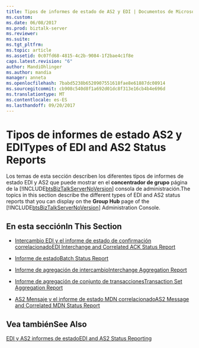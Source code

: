 ```yaml
---
title: Tipos de informes de estado de AS2 y EDI | Documentos de Microsoft
ms.custom: 
ms.date: 06/08/2017
ms.prod: biztalk-server
ms.reviewer: 
ms.suite: 
ms.tgt_pltfrm: 
ms.topic: article
ms.assetid: 0c07fd68-4815-4c2b-9084-1f2bae4c1f8e
caps.latest.revision: "6"
author: MandiOhlinger
ms.author: mandia
manager: anneta
ms.openlocfilehash: 7babd5238b6520907551618fae8e61887dc08914
ms.sourcegitcommit: cb908c540d8f1a692d01dc8f313e16cb4b4e696d
ms.translationtype: MT
ms.contentlocale: es-ES
ms.lasthandoff: 09/20/2017
---
```

# <a name="types-of-edi-and-as2-status-reports"></a><span data-ttu-id="f0a43-102">Tipos de informes de estado AS2 y EDI</span><span class="sxs-lookup"><span data-stu-id="f0a43-102">Types of EDI and AS2 Status Reports</span></span>
<span data-ttu-id="f0a43-103">Los temas de esta sección describen los diferentes tipos de informes de estado EDI y AS2 que puede mostrar en el **concentrador de grupo** página de la [!INCLUDE[btsBizTalkServerNoVersion](../includes/btsbiztalkservernoversion-md.md)] consola de administración.</span><span class="sxs-lookup"><span data-stu-id="f0a43-103">The topics in this section describe the different types of EDI and AS2 status reports that you can display on the **Group Hub** page of the [!INCLUDE[btsBizTalkServerNoVersion](../includes/btsbiztalkservernoversion-md.md)] Administration Console.</span></span>  
  
## <a name="in-this-section"></a><span data-ttu-id="f0a43-104">En esta sección</span><span class="sxs-lookup"><span data-stu-id="f0a43-104">In This Section</span></span>  
  
-   [<span data-ttu-id="f0a43-105">Intercambio EDI y el informe de estado de confirmación correlacionado</span><span class="sxs-lookup"><span data-stu-id="f0a43-105">EDI Interchange and Correlated ACK Status Report</span></span>](../core/edi-interchange-and-correlated-ack-status-report.md)  
  
-   [<span data-ttu-id="f0a43-106">Informe de estado</span><span class="sxs-lookup"><span data-stu-id="f0a43-106">Batch Status Report</span></span>](../core/batch-status-report.md)  
  
-   [<span data-ttu-id="f0a43-107">Informe de agregación de intercambio</span><span class="sxs-lookup"><span data-stu-id="f0a43-107">Interchange Aggregation Report</span></span>](../core/interchange-aggregation-report.md)  
  
-   [<span data-ttu-id="f0a43-108">Informe de agregación de conjunto de transacciones</span><span class="sxs-lookup"><span data-stu-id="f0a43-108">Transaction Set Aggregation Report</span></span>](../core/transaction-set-aggregation-report.md)  
  
-   [<span data-ttu-id="f0a43-109">AS2 Mensaje y el informe de estado MDN correlacionado</span><span class="sxs-lookup"><span data-stu-id="f0a43-109">AS2 Message and Correlated MDN Status Report</span></span>](../core/as2-message-and-correlated-mdn-status-report.md)  
  
## <a name="see-also"></a><span data-ttu-id="f0a43-110">Vea también</span><span class="sxs-lookup"><span data-stu-id="f0a43-110">See Also</span></span>  
 [<span data-ttu-id="f0a43-111">EDI y AS2 informes de estado</span><span class="sxs-lookup"><span data-stu-id="f0a43-111">EDI and AS2 Status Reporting</span></span>](../core/edi-and-as2-status-reporting.md)